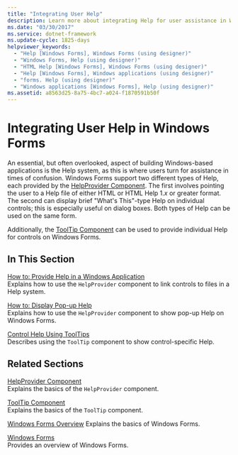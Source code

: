 ```yaml
---
title: "Integrating User Help"
description: Learn more about integrating Help for user assistance in Windows Forms applications with a selection of topics and tutorials.
ms.date: "03/30/2017"
ms.service: dotnet-framework
ms.update-cycle: 1825-days
helpviewer_keywords:
  - "Help [Windows Forms], Windows Forms (using designer)"
  - "Windows Forms, Help (using designer)"
  - "HTML Help [Windows Forms], Windows Forms (using designer)"
  - "Help [Windows Forms], Windows applications (using designer)"
  - "forms. Help (using designer)"
  - "Windows applications [Windows Forms], Help (using designer)"
ms.assetid: a8563d25-8a75-4bc7-a024-f1870591b50f
---
```

# Integrating User Help in Windows Forms

An essential, but often overlooked, aspect of building Windows-based applications is the Help system, as this is where users turn for assistance in times of confusion. Windows Forms support two different types of Help, each provided by the [HelpProvider Component](../controls/helpprovider-component-windows-forms.md). The first involves pointing the user to a Help file of either HTML or HTML Help 1.*x* or greater format. The second can display brief "What's This"-type Help on individual controls; this is especially useful on dialog boxes. Both types of Help can be used on the same form.

Additionally, the [ToolTip Component](../controls/tooltip-component-windows-forms.md) can be used to provide individual Help for controls on Windows Forms.

## In This Section

[How to: Provide Help in a Windows Application](how-to-provide-help-in-a-windows-application.md)\
Explains how to use the `HelpProvider` component to link controls to files in a Help system.

[How to: Display Pop-up Help](how-to-display-pop-up-help.md)\
Explains how to use the `HelpProvider` component to show pop-up Help on Windows Forms.

[Control Help Using ToolTips](control-help-using-tooltips.md)\
Describes using the `ToolTip` component to show control-specific Help.

## Related Sections

[HelpProvider Component](../controls/helpprovider-component-windows-forms.md)\
Explains the basics of the `HelpProvider` component.

[ToolTip Component](../controls/tooltip-component-windows-forms.md)\
Explains the basics of the `ToolTip` component.

[Windows Forms Overview](../overview/index.md)
Explains the basics of Windows Forms.

[Windows Forms](../index.yml)\
Provides an overview of Windows Forms.
